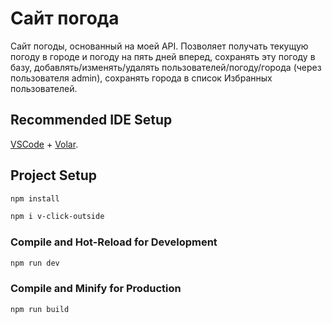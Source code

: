 # Сайт погода

Сайт погоды, основанный на моей API. Позволяет получать текущую погоду в городе и погоду на пять дней вперед, сохранять эту погоду в базу, добавлять/изменять/удалять пользователей/погоду/города (через пользователя admin), сохранять города в список Избранных пользователей.

## Recommended IDE Setup

[VSCode](https://code.visualstudio.com/) + [Volar](https://marketplace.visualstudio.com/items?itemName=Vue.volar).

## Project Setup

```sh
npm install
```

```sh
npm i v-click-outside
```

### Compile and Hot-Reload for Development

```sh
npm run dev
```

### Compile and Minify for Production

```sh
npm run build
```
